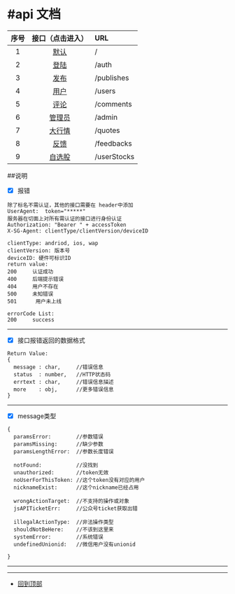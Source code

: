 #api 文档
======================================================

| 序号 | 接口（点击进入） | URL |
| :----: | :---------: | :------- |
| 1 | [默认](/index.md) | / |
| 2 | [登陆](/auth.md) | /auth |
| 3 | [发布](/publish.md) | /publishes |
| 4 | [用户](/user.md) | /users |
| 5 | [评论](/comment.md) | /comments |
| 6 | [管理员](/admin.md) | /admin |
| 7 | [大行情](/quote.md) | /quotes |
| 8 | [反馈](/feedback.md) | /feedbacks |
| 9 | [自选股](/userStock.md) | /userStocks |


##说明
- [x] 报错
```
除了标名不需认证，其他的接口需要在 header中添加 
UserAgent:  token="*****" 
服务器在切面上对所有需认证的接口进行身份认证
Authorization: "Bearer " + accessToken
X-SG-Agent: clientType/clientVersion/deviceID

clientType: andriod, ios, wap
clientVersion: 版本号
deviceID: 硬件可标识ID
return value:
200     认证成功
400     后端提示错误
404     用户不存在
500     未知错误
501      用户未上线

errorCode List:
200     success
```
------------------------------------------------------
- [x] 接口报错返回的数据格式
```
Return Value:
{
  message : char,     //错误信息
  status  : number,   //HTTP状态码
  errtext : char,     //错误信息描述
  more    : obj,      //更多错误信息
}

```
------------------------------------------------------
- [x] message类型
```
{
  paramsError:        //参数错误
  paramsMissing:      //缺少参数
  paramsLengthError:  //参数长度错误

  notFound:           //没找到
  unauthorized:       //token无效
  noUserForThisToken: //这个token没有对应的用户
  nicknameExist:      //这个nickname已经占用

  wrongActionTarget:  //不支持的操作或对象
  jsAPITicketErr:     //公众号ticket获取出错

  illegalActionType:  //非法操作类型
  shouldNotBeHere:    //不该到这里来
  systemError:        //系统错误
  undefinedUnionid:   //微信用户没有unionid

}
```
------------------------------------------------------
------------------------------------------------------

* [回到顶部](#readme)
